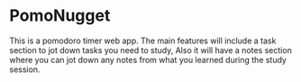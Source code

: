 # PomoNugget

This is a pomodoro timer web app. The main features will include a task section to jot down tasks you need to study, Also it will have a notes section where you can jot down any notes from what you learned during the study session.


